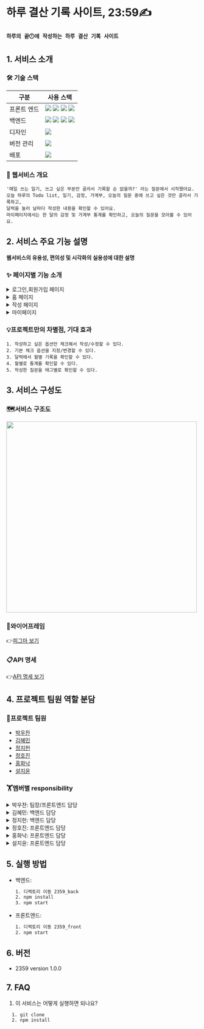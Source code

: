 # **하루 결산 기록 사이트, 23:59✍️**

### `하루의 끝🕛에 작성하는 하루 결산 기록 사이트`

## 1. 서비스 소개

### 🛠️ 기술 스택

| 구분        | 사용 스택                                                                                                                                                                                                                                                                                                                                                                                                                                                          |
| ----------- | ------------------------------------------------------------------------------------------------------------------------------------------------------------------------------------------------------------------------------------------------------------------------------------------------------------------------------------------------------------------------------------------------------------------------------------------------------------------ |
| 프론트 엔드 | <img src="https://img.shields.io/badge/typescript-3178C6?style=for-the-badge&logo=typescript&logoColor=black"> <img src="https://img.shields.io/badge/react-61DAFB?style=for-the-badge&logo=react&logoColor=black"> <img src="https://img.shields.io/badge/tailwind css-06B6D4?style=for-the-badge&logo=tailwindcss&logoColor=white"> <img src="https://img.shields.io/badge/styled components-DB7093?style=for-the-badge&logo=styled-components&logoColor=black"> |
| 백엔드      | <img src="https://img.shields.io/badge/typescript-3178C6?style=for-the-badge&logo=typescript&logoColor=black"> <img src="https://img.shields.io/badge/node.js-339933?style=for-the-badge&logo=node.js&logoColor=white"> <img src="https://img.shields.io/badge/mongoDB-47A248?style=for-the-badge&logo=mongoDB&logoColor=black"> <img src="https://img.shields.io/badge/express-000000?style=for-the-badge&logo=Express&logoColor=white">  |
| 디자인      | <img src="https://img.shields.io/badge/figma-F24E1E?style=for-the-badge&logo=figma&logoColor=black">                                                                                                                                                                                                                                                                                                                                                               |
| 버전 관리   | <img src="https://img.shields.io/badge/gitlab-FC6D26?style=for-the-badge&logo=gitlab&logoColor=black">                                                                                                                                                                                                                                                                                                                                                             |
| 배포   | <img src="https://img.shields.io/badge/AmazonEC2-FF9900?style=for-the-badge&logo=AmazonEC2&logoColor=black">                                                                                                                                                                                                                                                                                                                                                             |

### 👀 웹서비스 개요

```
'매일 쓰는 일기, 쓰고 싶은 부분만 골라서 기록할 순 없을까?' 라는 질문에서 시작했어요.
오늘 하루의 Todo list, 일기, 감정, 가계부, 오늘의 질문 중에 쓰고 싶은 것만 골라서 기록하고,
달력을 눌러 날마다 작성한 내용을 확인할 수 있어요.
마이페이지에서는 한 달의 감정 및 가계부 통계를 확인하고, 오늘의 질문을 모아볼 수 있어요.
```

## 2. 서비스 주요 기능 설명

**웹서비스의 유용성, 편의성 및 시각화의 실용성에 대한 설명**

### ✨ 페이지별 기능 소개

  <details>
  <summary>로그인,회원가입 페이지</summary>
  ![회원가입_로그인](/uploads/e91c5de429a82a48111ccef3e18d8068/회원가입_로그인.gif)
  1. 이메일, 비밀번호 유효성 체크<br/>   
  2. 이메일 중복 체크   
</details>
<details>
  <summary>홈 페이지</summary>
  ![홈페이지](/uploads/b04450a95ecf622c8cb25aadefb997b7/홈페이지.gif)
  1. 첫 로그인 모달 페이지 기본 옵션 설정 저장<br/>      
  2. 달력에서 다이어리 요약본 확인      
영상 
</details>
<details>
  <summary>작성 페이지</summary>
  ![작성페이지](/uploads/500bf231a432fe5cecb6e93069b101f2/작성페이지.gif)
  1. 체크박스로 컴포넌트 추가/빼기<br/>      
  2. Todolist, 일기, 오늘의 질문, 감정, 가계부 기록<br/>      
  3. 기록 수정/삭제   
영상 
</details>
<details>
  <summary>마이페이지</summary>
  ![마이페이지1](/uploads/ff1cb47e7e2aab3d513df2bce5600b1c/마이페이지1.gif)
  ![마이페이지2](/uploads/ecbfe5bedede8313a3977f6c01c78626/마이페이지2.gif)
  1. 회원 정보 수정/탈퇴<br/>     
  2. 감정, 가계부 통계 확인<br/>      
  3. 태그별 오늘의 질문 모아보기   
영상 
</details>

### 💡프로젝트만의 차별점, 기대 효과

    1. 작성하고 싶은 옵션만 체크해서 작성/수정할 수 있다.
    2. 기본 체크 옵션을 지정/변경할 수 있다.
    3. 달력에서 월별 기록을 확인할 수 있다.
    4. 월별로 통계를 확인할 수 있다.
    5. 작성한 질문을 태그별로 확인할 수 있다.

## 3. 서비스 구성도

### 🗺️서비스 구조도

<img src="https://kdt-gitlab.elice.io/honghwanak/initialization/uploads/dd9d07cd3fb8f29823d6c8e94c902cd5/%EC%84%9C%EB%B9%84%EC%8A%A4_%EA%B5%AC%EC%A1%B0%EB%8F%84.png" width="500"/>

### 🎨와이어프레임

👉[피그마 보기](https://www.figma.com/file/weAyFeVUqDEUxBhpiWEe8W/23%3A59?node-id=0%3A1&t=0lGAFZpWEHLHBfqr-1)

### 📋API 명세

👉[API 명세 보기](https://surgedev.notion.site/DB-API-3c9c7cdb822f4dd080dcdb45fb8e3de2)

## 4. 프로젝트 팀원 역할 분담

### 👥프로젝트 팀원

- [박우찬](https://github.com/Croossh)
- [김혜민](https://github.com/pansgraphy)
- [정지헌](https://github.com/honey989)
- [정호진](https://github.com/hozzijeong)
- [홍화낙](https://github.com/Nakhong)
- [설지윤](https://github.com/yoonbly)

### 🏋️멤버별 responsibility

<details>
  <summary>박우찬: 팀장/프론트엔드 담당</summary>
  <ul>
 <li>기획 단계: 구체적인 설계, 와이어프레임 작성 및 팀원간 의견 조율</li>
<li>개발 단계: 와이어프레임 기반으로 마이페이지 구현 담당</li>   
 <li>수정 단계: 스크럼 및 회의 진행, 팀 구체적인 목표 설계, 발표 진행</li> 
</ul>   
</details>
<details>
  <summary>김혜민: 백엔드 담당</summary>
  <ul>
 <li>기획 단계: 기술스택 선정, 서버구조 기획, 전체적인 api 설계, DB 선택 및 구조화</li>
<li>개발 단계:  사용자 스키마 및 api 구현, docker를 이용한 ec2 배포 구현</li>   
 <li>수정 단계: 피드백 반영해서 백엔드 설계 수정, 에러 핸들러 구현</li> 
</ul>   
</details>
<details>
<summary>정지헌: 백엔드 담당</summary>
  <ul>
 <li>기획 단계: 기술스택 선정, 서버구조 기획, 전체적인 api 설계, DB 선택 및 구조화</li>
<li>개발 단계:  DB 생성 및 연결, 컨텐츠, 질문 스키마 및 api 구현</li>   
 <li>수정 단계:  피드백 반영해서 백엔드 설계 수정, DB 데이터 관리</li> 
</ul>   
</details>
<details>
<summary>정호진: 프론트엔드 담당</summary>
  <ul>
  <li>기획 단계: 아이디어 도출 및 FE work flow 및 와이어프레임 작성</li>
  <li>개발 단계: work flow 및 와이어 프레임 기준으로 작성 페이지 CRUD 구현</li>   
  <li>수정 단계: 피드백 및 오류 수정해서 작성 페이지 수정</li> 
</ul>   
</details>
<details>
<summary>홍화낙: 프론트엔드 담당</summary>
  <ul>
 <li>기획 단계:와이어프레임 작성,아이디어 공유</li>
<li>개발 단계: 와이어프레임을 기반으로 홈페이지 로그인,회원가입,회원정보수정 페이지 담당</li>   
 <li>수정 단계: 피드백 반영 및 UI개선</li> 
</ul>   
</details>
<details>
<summary>설지윤: 프론트엔드 담당</summary>
  <ul>
 <li>기획 단계: 와이어프레임 작성</li>
<li>개발 단계:  와이어프레임을 기반으로 홈페이지 담당</li>   
 <li>수정 단계: 피드백 반영하여 UX, UI개선</li> 
</ul>   
</details>

## 5. 실행 방법

- 백엔드:
  ```bash
  1. 디렉토리 이동 2359_back
  2. npm install
  3. npm start
  ```
- 프론트엔드:
  ```bash
  1. 디렉토리 이동 2359_front
  2. npm start
  ```

## 6. 버전

- 2359 version 1.0.0

## 7. FAQ

1. 이 서비스는 어떻게 실행하면 되나요?

```
  1. git clone
  2. npm install
```
